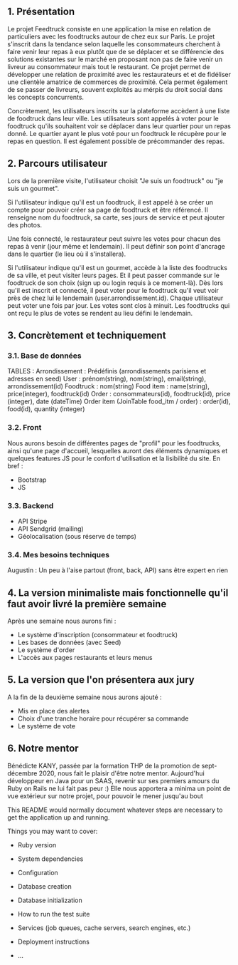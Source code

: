 ## 1. Présentation
Le projet Feedtruck consiste en une application la mise en relation de particuliers avec les foodtrucks autour de chez eux sur Paris.
Le projet s'inscrit dans la tendance selon laquelle les consommateurs cherchent à faire venir leur repas à eux plutôt que de se déplacer et se différencie des solutions existantes sur le marché en proposant non pas de faire venir un livreur au consommateur mais tout le restaurant.
Ce projet permet de développer une relation de proximité avec les restaurateurs et et de fidéliser une clientèle amatrice de commerces de proximité. Cela permet également de se passer de livreurs, souvent exploités au mérpis du droit social dans les concepts concurrents.

Concrètement, les utilisateurs inscrits sur la plateforme accèdent à une liste de foodtruck dans leur ville. Les utilisateurs sont appelés à voter pour le foodtruck qu'ils souhaitent voir se déplacer dans leur quartier pour un repas donné. Le quartier ayant le plus voté pour un foodtruck le récupère pour le repas en question. Il est également possible de précommander des repas.

## 2. Parcours utilisateur
Lors de la première visite, l'utilisateur choisit "Je suis un foodtruck" ou "je suis un gourmet".

Si l'utilisateur indique qu'il est un foodtruck, il est appelé à se créer un compte pour pouvoir créer sa page de foodtruck et être référencé. Il renseigne nom du foodtruck, sa carte, ses jours de service et peut ajouter des photos.

Une fois connecté, le restaurateur peut suivre les votes pour chacun des repas à venir (jour même et lendemain). Il peut définir son point d'ancrage dans le quartier (le lieu où il s'installera).

Si l'utilisateur indique qu'il est un gourmet, accède à la liste des foodtrucks de sa ville, et peut visiter leurs pages. Et il peut passer commande sur le foodtruck de son choix (sign up ou login requis à ce moment-là). Dès lors qu'il est inscrit et connecté, il peut voter pour le foodtruck qu'il veut voir près de chez lui le lendemain (user.arrondissement.id). Chaque utilisateur peut voter une fois par jour. Les votes sont clos à minuit. Les foodtrucks qui ont reçu le plus de votes se rendent au lieu défini le lendemain.


## 3. Concrètement et techniquement

### 3.1. Base de données
TABLES :
Arrondissement : Prédéfinis (arrondissements parisiens et adresses en seed)
User : prénom(string), nom(string), email(string), arrondissement(id)
Foodtruck : nom(string)
Food item : name(string), price(integer), foodtruck(id)
Order : consommateurs(id), foodtruck(id), price (integer), date (dateTime)
Order item (JoinTable food_itm / order) : order(id), food(id), quantity (integer)



### 3.2. Front
Nous aurons besoin de différentes pages de "profil" pour les foodtrucks, ainsi qu'une page d'accueil, lesquelles auront des éléments dynamiques et quelques features JS pour le confort d'utilisation et la lisibilité du site. En bref :
- Bootstrap
- JS

### 3.3. Backend
- API Stripe
- API Sendgrid (mailing)
- Géolocalisation (sous réserve de temps)

### 3.4. Mes besoins techniques
Augustin : Un peu à l'aise partout (front, back, API) sans être expert en rien


## 4. La version minimaliste mais fonctionnelle qu'il faut avoir livré la première semaine
Après une semaine nous aurons fini :
- Le système d'inscription (consommateur et foodtruck)
- Les bases de données (avec Seed)
- Le système d'order
- L'accès aux pages restaurants et leurs menus

## 5. La version que l'on présentera aux jury
A la fin de la deuxième semaine nous aurons ajouté :
- Mis en place des alertes
- Choix d'une tranche horaire pour récupérer sa commande
- Le système de vote

## 6. Notre mentor
Bénédicte KANY, passée par la formation THP de la promotion de sept-décembre 2020, nous fait le plaisir d'être notre mentor. Aujourd'hui développeur en Java pour un SAAS, revenir sur ses premiers amours du Ruby on Rails ne lui fait pas peur :)  Elle nous apportera a minima un point de vue extérieur sur notre projet, pour pouvoir le mener jusqu'au bout 


This README would normally document whatever steps are necessary to get the
application up and running.

Things you may want to cover:

* Ruby version

* System dependencies

* Configuration

* Database creation

* Database initialization

* How to run the test suite

* Services (job queues, cache servers, search engines, etc.)

* Deployment instructions

* ...
